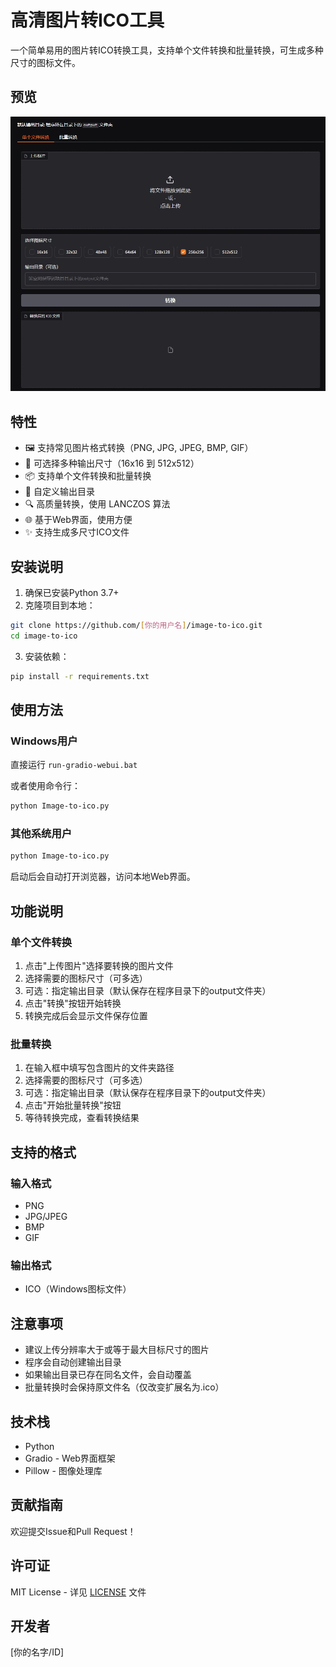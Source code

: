 # 高清图片转ICO工具

一个简单易用的图片转ICO转换工具，支持单个文件转换和批量转换，可生成多种尺寸的图标文件。

## 预览

![](images/webui.jpg)

## 特性

- 🖼️ 支持常见图片格式转换（PNG, JPG, JPEG, BMP, GIF）
- 🎯 可选择多种输出尺寸（16x16 到 512x512）
- 📦 支持单个文件转换和批量转换
- 💾 自定义输出目录
- 🔍 高质量转换，使用 LANCZOS 算法
- 🌐 基于Web界面，使用方便
- ✨ 支持生成多尺寸ICO文件

## 安装说明

1. 确保已安装Python 3.7+
2. 克隆项目到本地：
```bash
git clone https://github.com/[你的用户名]/image-to-ico.git
cd image-to-ico
```

3. 安装依赖：
```bash
pip install -r requirements.txt
```

## 使用方法

### Windows用户

直接运行 `run-gradio-webui.bat`

或者使用命令行：
```bash
python Image-to-ico.py
```

### 其他系统用户

```bash
python Image-to-ico.py
```

启动后会自动打开浏览器，访问本地Web界面。

## 功能说明

### 单个文件转换

1. 点击"上传图片"选择要转换的图片文件
2. 选择需要的图标尺寸（可多选）
3. 可选：指定输出目录（默认保存在程序目录下的output文件夹）
4. 点击"转换"按钮开始转换
5. 转换完成后会显示文件保存位置

### 批量转换

1. 在输入框中填写包含图片的文件夹路径
2. 选择需要的图标尺寸（可多选）
3. 可选：指定输出目录（默认保存在程序目录下的output文件夹）
4. 点击"开始批量转换"按钮
5. 等待转换完成，查看转换结果

## 支持的格式

### 输入格式
- PNG
- JPG/JPEG
- BMP
- GIF

### 输出格式
- ICO（Windows图标文件）

## 注意事项

- 建议上传分辨率大于或等于最大目标尺寸的图片
- 程序会自动创建输出目录
- 如果输出目录已存在同名文件，会自动覆盖
- 批量转换时会保持原文件名（仅改变扩展名为.ico）

## 技术栈

- Python
- Gradio - Web界面框架
- Pillow - 图像处理库

## 贡献指南

欢迎提交Issue和Pull Request！

## 许可证

MIT License - 详见 [LICENSE](LICENSE) 文件

## 开发者

[你的名字/ID]